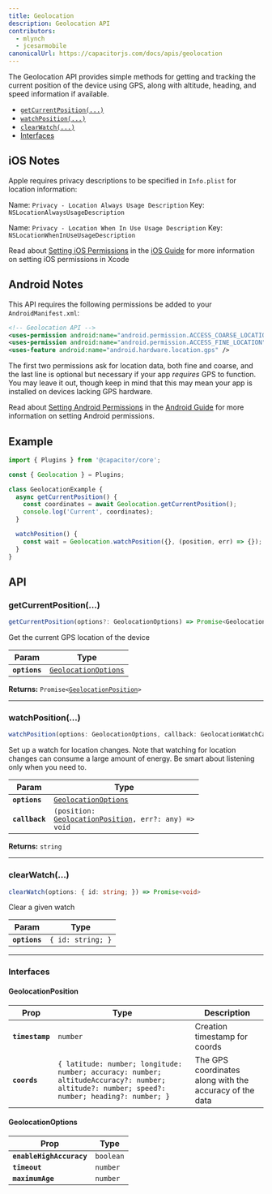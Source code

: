 ```yaml
---
title: Geolocation
description: Geolocation API
contributors:
  - mlynch
  - jcesarmobile
canonicalUrl: https://capacitorjs.com/docs/apis/geolocation
---
```


<plugin-platforms platforms="pwa,ios,android"></plugin-platforms>

The Geolocation API provides simple methods for getting and tracking the current position of the device using GPS, along
with altitude, heading, and speed information if available.

- [`getCurrentPosition(...)`](#getcurrentposition)
- [`watchPosition(...)`](#watchposition)
- [`clearWatch(...)`](#clearwatch)
- [Interfaces](#interfaces)

## iOS Notes

Apple requires privacy descriptions to be specified in `Info.plist` for location information:

Name: `Privacy - Location Always Usage Description`
Key: `NSLocationAlwaysUsageDescription`

Name: `Privacy - Location When In Use Usage Description`
Key: `NSLocationWhenInUseUsageDescription`

Read about [Setting iOS Permissions](/docs/ios/configuration/) in the [iOS Guide](/docs/ios/) for more information on setting iOS permissions in Xcode

## Android Notes

This API requires the following permissions be added to your `AndroidManifest.xml`:

```xml
<!-- Geolocation API -->
<uses-permission android:name="android.permission.ACCESS_COARSE_LOCATION" />
<uses-permission android:name="android.permission.ACCESS_FINE_LOCATION" />
<uses-feature android:name="android.hardware.location.gps" />
```

The first two permissions ask for location data, both fine and coarse, and the last line is optional but necessary if your app _requires_ GPS to function. You may leave it out, though keep in mind that this may mean your app is installed on devices lacking GPS hardware.

Read about [Setting Android Permissions](/docs/android/configuration/) in the [Android Guide](/docs/android/) for more information on setting Android permissions.

## Example

```typescript
import { Plugins } from '@capacitor/core';

const { Geolocation } = Plugins;

class GeolocationExample {
  async getCurrentPosition() {
    const coordinates = await Geolocation.getCurrentPosition();
    console.log('Current', coordinates);
  }

  watchPosition() {
    const wait = Geolocation.watchPosition({}, (position, err) => {});
  }
}
```

## API

### getCurrentPosition(...)

```typescript
getCurrentPosition(options?: GeolocationOptions) => Promise<GeolocationPosition>
```

Get the current GPS location of the device

| Param         | Type                                                              |
| ------------- | ----------------------------------------------------------------- |
| **`options`** | <code><a href="#geolocationoptions">GeolocationOptions</a></code> |

**Returns:** <code>Promise&lt;<a href="#geolocationposition">GeolocationPosition</a>&gt;</code>

---

### watchPosition(...)

```typescript
watchPosition(options: GeolocationOptions, callback: GeolocationWatchCallback) => CallbackID
```

Set up a watch for location changes. Note that watching for location changes
can consume a large amount of energy. Be smart about listening only when you need to.

| Param          | Type                                                                                                  |
| -------------- | ----------------------------------------------------------------------------------------------------- |
| **`options`**  | <code><a href="#geolocationoptions">GeolocationOptions</a></code>                                     |
| **`callback`** | <code>(position: <a href="#geolocationposition">GeolocationPosition</a>, err?: any) =&gt; void</code> |

**Returns:** <code>string</code>

---

### clearWatch(...)

```typescript
clearWatch(options: { id: string; }) => Promise<void>
```

Clear a given watch

| Param         | Type                         |
| ------------- | ---------------------------- |
| **`options`** | `{ id: string; }` |

---

### Interfaces

#### GeolocationPosition

| Prop            | Type                                                                                                                                                    | Description                                             |
| --------------- | ------------------------------------------------------------------------------------------------------------------------------------------------------- | ------------------------------------------------------- |
| **`timestamp`** | <code>number</code>                                                                                                                                     | Creation timestamp for coords                           |
| **`coords`**    | `{ latitude: number; longitude: number; accuracy: number; altitudeAccuracy?: number; altitude?: number; speed?: number; heading?: number; }` | The GPS coordinates along with the accuracy of the data |

#### GeolocationOptions

| Prop                     | Type                 |
| ------------------------ | -------------------- |
| **`enableHighAccuracy`** | <code>boolean</code> |
| **`timeout`**            | <code>number</code>  |
| **`maximumAge`**         | <code>number</code>  |
